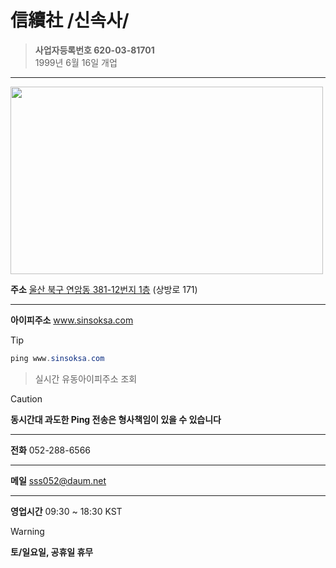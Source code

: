 # 信續社 /신속사/
>**사업자등록번호 620-03-81701**<br>1999년 6월 16일 개업
<hr>
<img src="http://t1.daumcdn.net/roughmap/imgmap/b823a7569eda6f4ca9a8d4e6f34de7f11f68f835fdcc2bf9ba46a28d41254a8b" width="500px" height="300px">

**주소** <a href="https://map.kakao.com/?urlX=1035828.0&amp;urlY=585682.0&amp;itemId=9845283&amp;q=%EC%8B%A0%EC%86%8D%EC%82%AC&amp;srcid=9845283&amp;map_type=TYPE_MAP&amp;from=roughmap">울산 북구 연암동 381-12번지 1층</a> (상방로 171)<hr>
**아이피주소** www.sinsoksa.com
>[!TIP]
>```PowerShell
>ping www.sinsoksa.com
>```
>>실시간 유동아이피주소 조회

>[!CAUTION]
>**동시간대 과도한 Ping 전송은 형사책임이 있을 수 있습니다**
<hr>

**전화** 052-288-6566<hr>
**메일** sss052@daum.net<hr>
**영업시간** 09:30 ~ 18:30 KST
>[!WARNING]
>**토/일요일, 공휴일 휴무**
